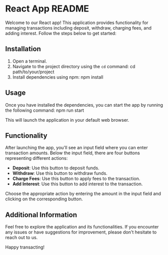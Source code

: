 # React App README

Welcome to our React app! This application provides functionality for managing transactions including deposit, withdraw, charging fees, and adding interest. Follow the steps below to get started:

## Installation

1. Open a terminal.
2. Navigate to the project directory using the `cd` command: cd path/to/your/project
3. Install dependencies using npm: npm install


## Usage

Once you have installed the dependencies, you can start the app by running the following command: npm run start

This will launch the application in your default web browser.

## Functionality

After launching the app, you'll see an input field where you can enter transaction amounts. Below the input field, there are four buttons representing different actions:

- **Deposit**: Use this button to deposit funds.
- **Withdraw**: Use this button to withdraw funds.
- **Charge Fees**: Use this button to apply fees to the transaction.
- **Add Interest**: Use this button to add interest to the transaction.

Choose the appropriate action by entering the amount in the input field and clicking on the corresponding button.

## Additional Information

Feel free to explore the application and its functionalities. If you encounter any issues or have suggestions for improvement, please don't hesitate to reach out to us.

Happy transacting!